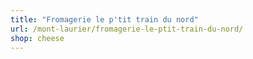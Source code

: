 ```yaml
---
title: "Fromagerie le p'tit train du nord"
url: /mont-laurier/fromagerie-le-ptit-train-du-nord/
shop: cheese
---
```

